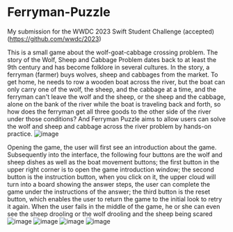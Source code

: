 # Ferryman-Puzzle
My submission for the WWDC 2023 Swift Student Challenge (accepted)(https://github.com/wwdc/2023)

This is a small game about the wolf-goat-cabbage crossing problem. The story of the Wolf, Sheep and Cabbage Problem dates back to at least the 9th century and has become folklore in several cultures. In the story, a ferryman (farmer) buys wolves, sheep and cabbages from the market. To get home, he needs to row a wooden boat across the river, but the boat can only carry one of the wolf, the sheep, and the cabbage at a time, and the ferryman can't leave the wolf and the sheep, or the sheep and the cabbage, alone on the bank of the river while the boat is traveling back and forth, so how does the ferryman get all three goods to the other side of the river under those conditions? And Ferryman Puzzle aims to allow users can solve the wolf and sheep and cabbage across the river problem by hands-on practice.
![image](https://github.com/CodyQin/Ferryman-Puzzle/assets/125537769/974c602e-0723-41fa-b0b8-59d89ccdfa10)



Opening the game, the user will first see an introduction about the game. Subsequently into the interface, the following four buttons are the wolf and sheep dishes as well as the boat movement buttons; the first button in the upper right corner is to open the game introduction window; the second button is the instruction button, when you click on it, the upper cloud will turn into a board showing the answer steps, the user can complete the game under the instructions of the answer; the third button is the reset button, which enables the user to return the game to the initial look to retry it again. When the user fails in the middle of the game, he or she can even see the sheep drooling or the wolf drooling and the sheep being scared
![image](https://github.com/CodyQin/Ferryman-Puzzle/assets/125537769/d69671e2-05e0-4dc2-9643-9f243fcd9f66)
![image](https://github.com/CodyQin/Ferryman-Puzzle/assets/125537769/b3508f46-5cc2-41b6-9a29-6694134a41bc)
![image](https://github.com/CodyQin/Ferryman-Puzzle/assets/125537769/cb64538e-6a93-42b6-90c3-b235e56ade4a)
![image](https://github.com/CodyQin/Ferryman-Puzzle/assets/125537769/ee3f5e9f-f183-4a10-a306-83d82d129b68)



